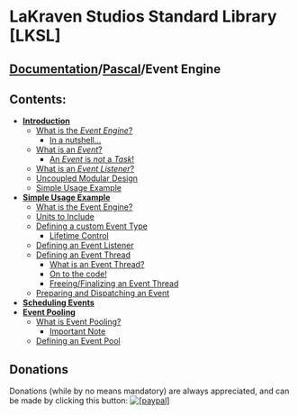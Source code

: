 <!--- This document is written in a "Markdown" language, and is best viewed on https://github.com/LaKraven/LKSL. -->
# LaKraven Studios Standard Library [LKSL]
## [Documentation](../../0_Contents.md)/[Pascal](../0_Contents.md)/Event Engine

## Contents:
* [**Introduction**](./1_Introduction.md)
  * [What is the *Event Engine*?](./1_Introduction.md#what-is-the-event-engine)
      * [In a nutshell...](./1_Introduction.md#in-a-nutshell)
  * [What is an *Event*?](./1_Introduction.md#what-is-an-event)
      * [An *Event* is *not* a *Task*!](./1_Introduction.md#an-event-is-not-a-task)
  * [What is an *Event Listener*?](./1_Introduction.md#what-is-an-event-listener)
  * [Uncoupled Modular Design](./1_Introduction.md#uncoupled-modular-design)
  * [Simple Usage Example](./1_Introduction.md#simple-usage-example)
* [**Simple Usage Example**](./2_Simple_Usage_Example.md)
  * [What is the Event Engine?](./2_Simple_Usage_Example.md#what-is-the-event-engine)
  * [Units to Include](./2_Simple_Usage_Example.md#units-to-include)
  * [Defining a custom Event Type](./2_Simple_Usage_Example.md#defining-a-custom-event-type)
      * [Lifetime Control](./2_Simple_Usage_Example.md#important-note-lifetime-control)
  * [Defining an Event Listener](./2_Simple_Usage_Example.md#defining-an-event-listener)
  * [Defining an Event Thread](./2_Simple_Usage_Example.md#defining-an-event-thread)
      * [What is an Event Thread?](./2_Simple_Usage_Example.md#what-is-an-event-thread)
      * [On to the code!](./2_Simple_Usage_Example.md#on-to-the-code)
      * [Freeing/Finalizing an Event Thread](./2_Simple_Usage_Example.md#important-note-freeingfinalizing-an-event-thread)
  * [Preparing and Dispatching an Event](./2_Simple_Usage_Example.md#preparing-and-dispatching-an-event)
* [**Scheduling Events**](./3_Scheduling_Events.md)
* [**Event Pooling**](./4_Event_Pooling.md)
  * [What is Event Pooling?](./4_Event_Pooling.md#what-is-event-pooling)
    * [Important Note](./4_Event_Pooling.md#important-note-threads-in-a-pool-must-be-strictly-transactional)
  * [Defining an Event Pool](./4_Event_Pooling.md#defining-an-event-pool)

## Donations
Donations (while by no means mandatory) are always appreciated, and can be made by clicking this button: <a href="https://www.paypal.com/cgi-bin/webscr?cmd=_s-xclick&hosted_button_id=84FXYZX27EUJL"><img src="https://www.paypalobjects.com/en_US/GB/i/btn/btn_donateCC_LG.gif" alt="[paypal]" /></a>
<!--- If you're reading in a plain-text editor, please copy and paste the Hyperlink into your Browser -->